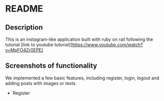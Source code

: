 # README

## Description

This is an instagram-like application built with ruby on rail following the tutorial [link to youtube tutorial][https://www.youtube.com/watch?v=MpFO4Zr0EPE]

## Screenshots of functionality

We implemented a few basic features, including register, login, logout and adding posts with images or texts.

* Register
